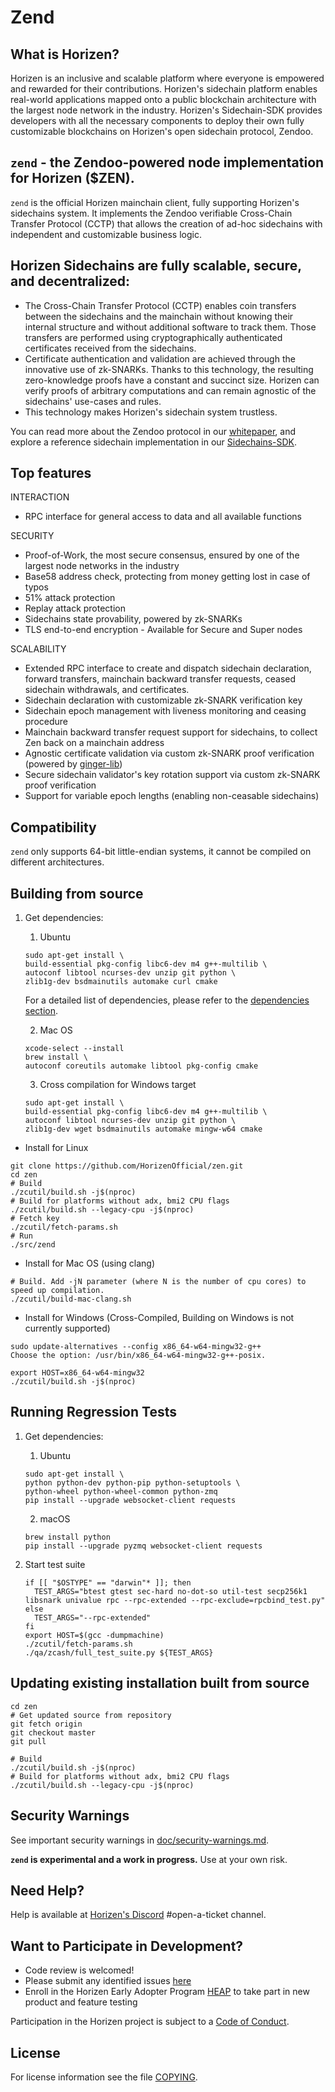 Zend
================
What is Horizen?
----------------
Horizen is an inclusive and scalable platform where everyone is empowered and rewarded for their contributions. Horizen's sidechain platform enables real-world applications mapped onto a public blockchain architecture with the largest node network in the industry. Horizen's Sidechain-SDK provides developers with all the necessary components to deploy their own fully customizable blockchains on Horizen's open sidechain protocol, Zendoo.

`zend` - the Zendoo-powered node implementation for Horizen ($ZEN).
----------------
`zend` is the official Horizen mainchain client, fully supporting Horizen's sidechains system. 
It implements the Zendoo verifiable Cross-Chain Transfer Protocol (CCTP) that allows the creation of ad-hoc sidechains with independent and customizable business logic.

Horizen Sidechains are fully scalable, secure, and decentralized:
----------------
- The Cross-Chain Transfer Protocol (CCTP) enables coin transfers between the sidechains and the mainchain without knowing their internal structure and without additional software to track them. Those transfers are performed using cryptographically authenticated certificates received from the sidechains.
- Certificate authentication and validation are achieved through the innovative use of zk-SNARKs.
Thanks to this technology, the resulting zero-knowledge proofs have a constant and succinct size. 
Horizen can verify proofs of arbitrary computations and can remain agnostic of the sidechains' use-cases and rules.
- This technology makes Horizen's sidechain system trustless.

You can read more about the Zendoo protocol in our [whitepaper](https://www.horizen.io/assets/files/Horizen-Sidechain-Zendoo-A_zk-SNARK-Verifiable-Cross-Chain-Transfer-Protocol.pdf), and explore a reference sidechain implementation in our [Sidechains-SDK](https://github.com/HorizenOfficial/Sidechains-SDK).

Top features
----------------
INTERACTION 
- RPC interface for general access to data and all available functions


SECURITY
- Proof-of-Work, the most secure consensus, ensured by one of the largest node networks in the industry
- Base58 address check, protecting from money getting lost in case of typos
- 51% attack protection
- Replay attack protection
- Sidechains state provability, powered by zk-SNARKs
- TLS end-to-end encryption - Available for Secure and Super nodes

SCALABILITY 
- Extended RPC interface to create and dispatch sidechain declaration, forward transfers, mainchain backward transfer requests, ceased sidechain withdrawals, and certificates.
- Sidechain declaration with customizable zk-SNARK verification key
- Sidechain epoch management with liveness monitoring and ceasing procedure
- Mainchain backward transfer request support for sidechains, to collect Zen back on a mainchain address
- Agnostic certificate validation via custom zk-SNARK proof verification (powered by [ginger-lib](https://github.com/HorizenOfficial/ginger-lib))
- Secure sidechain validator's key rotation support via custom zk-SNARK proof verification
- Support for variable epoch lengths (enabling non-ceasable sidechains) 

Compatibility
----------------
`zend` only supports 64-bit little-endian systems, it cannot be compiled on different architectures.

Building from source
----------------

1. Get dependencies:
    1. Ubuntu
    ```{r, engine='bash'}
    sudo apt-get install \
    build-essential pkg-config libc6-dev m4 g++-multilib \
    autoconf libtool ncurses-dev unzip git python \
    zlib1g-dev bsdmainutils automake curl cmake
    ```
    For a detailed list of dependencies, please refer to the [dependencies section](doc/dependencies.md).

    2. Mac OS
    ```
    xcode-select --install
    brew install \
    autoconf coreutils automake libtool pkg-config cmake
    ```

    3. Cross compilation for Windows target
    ```{r, engine='bash'}
    sudo apt-get install \
    build-essential pkg-config libc6-dev m4 g++-multilib \
    autoconf libtool ncurses-dev unzip git python \
    zlib1g-dev wget bsdmainutils automake mingw-w64 cmake
    ```

* Install for Linux
```{r, engine='bash'}
git clone https://github.com/HorizenOfficial/zen.git
cd zen
# Build
./zcutil/build.sh -j$(nproc)
# Build for platforms without adx, bmi2 CPU flags
./zcutil/build.sh --legacy-cpu -j$(nproc)
# Fetch key
./zcutil/fetch-params.sh
# Run
./src/zend
```

* Install for Mac OS (using clang)

```
# Build. Add -jN parameter (where N is the number of cpu cores) to speed up compilation.
./zcutil/build-mac-clang.sh
```

* Install for Windows (Cross-Compiled, Building on Windows is not currently supported)

```
sudo update-alternatives --config x86_64-w64-mingw32-g++
Choose the option: /usr/bin/x86_64-w64-mingw32-g++-posix.

export HOST=x86_64-w64-mingw32
./zcutil/build.sh -j$(nproc)
```

Running Regression Tests
----------------
1. Get dependencies:
    1. Ubuntu
    ```{r, engine='bash'}
    sudo apt-get install \
    python python-dev python-pip python-setuptools \
    python-wheel python-wheel-common python-zmq
    pip install --upgrade websocket-client requests
    ```

    2. macOS
    ```{r, engine='bash'}
    brew install python
    pip install --upgrade pyzmq websocket-client requests
    ```

2. Start test suite
    ```{r, engine='bash'}
    if [[ "$OSTYPE" == "darwin"* ]]; then
      TEST_ARGS="btest gtest sec-hard no-dot-so util-test secp256k1 libsnark univalue rpc --rpc-extended --rpc-exclude=rpcbind_test.py"
    else
      TEST_ARGS="--rpc-extended"
    fi
    export HOST=$(gcc -dumpmachine)
    ./zcutil/fetch-params.sh
    ./qa/zcash/full_test_suite.py ${TEST_ARGS}
    ```

Updating existing installation built from source
----------------
```{r, engine='bash'}
cd zen
# Get updated source from repository
git fetch origin
git checkout master
git pull

# Build
./zcutil/build.sh -j$(nproc)
# Build for platforms without adx, bmi2 CPU flags
./zcutil/build.sh --legacy-cpu -j$(nproc)
```

Security Warnings
----------------

See important security warnings in [doc/security-warnings.md](doc/security-warnings.md).

**`zend` is experimental and a work in progress.** Use at your own risk.

Need Help?
----------------
Help is available at [Horizen's Discord](https://www.horizen.io/invite/discord) #open-a-ticket channel.

Want to Participate in Development?
----------------
- Code review is welcomed!
- Please submit any identified issues [here](https://github.com/HorizenOfficial/zen/issues)
- Enroll in the Horizen Early Adopter Program [HEAP](https://heap.horizen.io/) to take part in new product and feature testing

Participation in the Horizen project is subject to a [Code of Conduct](code_of_conduct.md).

License
----------------

For license information see the file [COPYING](COPYING).
